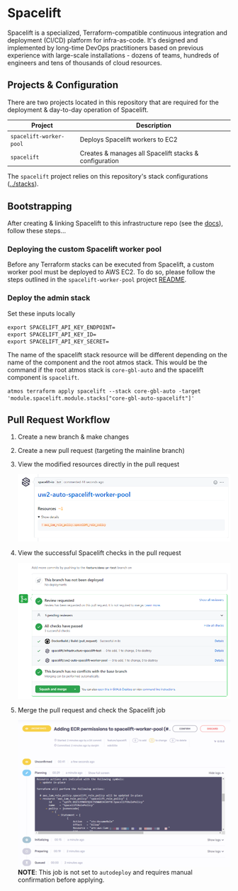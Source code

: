 # Spacelift

Spacelift is a specialized, Terraform-compatible continuous integration and deployment (CI/CD) platform for
infra-as-code. It's designed and implemented by long-time DevOps practitioners based on previous experience with
large-scale installations - dozens of teams, hundreds of engineers and tens of thousands of cloud resources.

## Projects & Configuration

There are two projects located in this repository that are required for the deployment & day-to-day operation of
Spacelift.

| Project                 | Description                                             |
|-------------------------|---------------------------------------------------------|
| `spacelift-worker-pool` | Deploys Spacelift workers to EC2                        |
| `spacelift`             | Creates & manages all Spacelift stacks & configuration  |


The `spacelift` project relies on this repository's stack configurations ([../stacks](../stacks)).

## Bootstrapping

After creating & linking Spacelift to this infrastructure repo (see the
[docs](https://docs.spacelift.io/integrations/github)), follow these steps...

### Deploying the custom Spacelift worker pool

Before any Terraform stacks can be executed from Spacelift, a custom worker pool must be deployed to AWS EC2. To do so,
please follow the steps outlined in the `spacelift-worker-pool` project
[README](../components/terraform/spacelift-worker-pool/README.md).

### Deploy the admin stack

Set these inputs locally

```
export SPACELIFT_API_KEY_ENDPOINT=
export SPACELIFT_API_KEY_ID=
export SPACELIFT_API_KEY_SECRET=
```

The name of the spacelift stack resource will be different depending on the name of the component and the root atmos stack. This would be the command if the root atmos stack is `core-gbl-auto` and the spacelift component is `spacelift`.

```
atmos terraform apply spacelift --stack core-gbl-auto -target 'module.spacelift.module.stacks["core-gbl-auto-spacelift"]'
```

## Pull Request Workflow

1. Create a new branch & make changes
2. Create a new pull request (targeting the mainline branch)
3. View the modified resources directly in the pull request

    ![Spacelift-PR-Changes.png](img/Spacelift-PR-Changes.png)

4. View the successful Spacelift checks in the pull request

    ![Spacelift-PR-Checks.png](img/Spacelift-PR-Checks.png)

5. Merge the pull request and check the Spacelift job

    ![Spacelift-Infrastructure-Behavior.png](img/Spacelift-Merge-Execution.png) **NOTE**: This job is not set to `autodeploy` and requires manual confirmation before applying.
